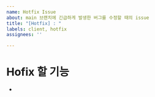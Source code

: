 ```yaml
---
name: Hotfix Issue
about: main 브랜치에 긴급하게 발생한 버그를 수정할 때의 issue
title: "[Hotfix] : "
labels: client, hotfix
assignees: ''

---
```


# Hofix 할 기능
-
